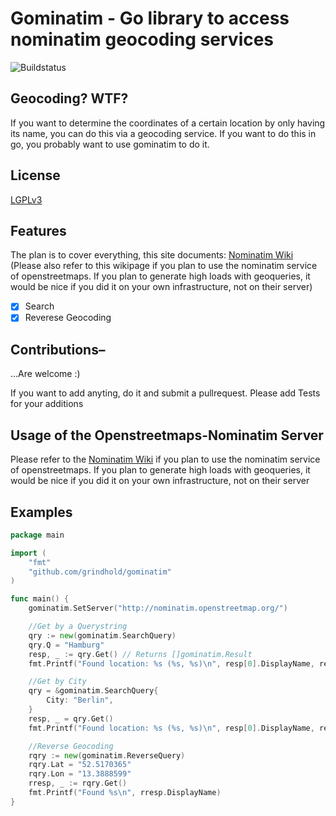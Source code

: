 # Gominatim - Go library to access nominatim geocoding services

![Buildstatus](https://travis-ci.org/grindhold/gominatim.svg)

## Geocoding? WTF?

If you want to determine the coordinates of a certain location by only having its
name, you can do this via a geocoding service. If you want to do this in go, you
probably want to use gominatim to do it.

## License

[LGPLv3](https://www.gnu.org/licenses/lgpl.html )

## Features

The plan is to cover everything, this site documents:
[Nominatim Wiki](http://wiki.openstreetmap.org/wiki/Nominatim) (Please also refer to this 
wikipage if you plan to use the nominatim service of openstreetmaps. If you plan to generate
high loads with geoqueries, it would be nice if you did it on your own infrastructure, not on
their server)

 * [x] Search
 * [x] Reverese Geocoding

## Contributions–

…Are welcome :)

If you want to add anyting, do it and submit a pullrequest.
Please add Tests for your additions

## Usage of the Openstreetmaps-Nominatim Server

Please refer to the [Nominatim Wiki](http://wiki.openstreetmap.org/wiki/Nominatim)
if you plan to use the nominatim service of openstreetmaps. If you plan to generate
high loads with geoqueries, it would be nice if you did it on your own infrastructure, not on
their server

## Examples


```go
package main

import (
	"fmt"
	"github.com/grindhold/gominatim"
)

func main() {
	gominatim.SetServer("http://nominatim.openstreetmap.org/")

	//Get by a Querystring
	qry := new(gominatim.SearchQuery)
	qry.Q = "Hamburg"
	resp, _ := qry.Get() // Returns []gominatim.Result
	fmt.Printf("Found location: %s (%s, %s)\n", resp[0].DisplayName, resp[0].Lat, resp[0].Lon)

	//Get by City
	qry = &gominatim.SearchQuery{
		City: "Berlin",
	}
	resp, _ = qry.Get()
	fmt.Printf("Found location: %s (%s, %s)\n", resp[0].DisplayName, resp[0].Lat, resp[0].Lon)

	//Reverse Geocoding
	rqry := new(gominatim.ReverseQuery)
	rqry.Lat = "52.5170365"
	rqry.Lon = "13.3888599"
	rresp, _ := rqry.Get()
	fmt.Printf("Found %s\n", rresp.DisplayName)
}
```

